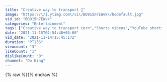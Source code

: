 ```yaml
---
title: "Creative way to transport 🌽"
image: "https:\/\/i.ytimg.com\/vi\/BO915n7EWvk\/hqdefault.jpg"
vid_id: "BO915n7EWvk"
categories: "Entertainment"
tags: ["Creative way to transport corn","Shorts videos","YouTube shorts"]
date: "2021-11-15T02:54:48+03:00"
vid_date: "2021-11-14T15:45:17Z"
duration: "PT13S"
viewcount: "3"
likeCount: "1"
dislikeCount: "0"
channel: "Do King"
---
```

{% raw %}{% endraw %}
